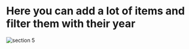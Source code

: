 # Here you can add a lot of items and filter them with their year

![section 5 ](https://user-images.githubusercontent.com/91760639/187356359-574b742e-6d07-4520-bc3c-62007f370fd1.jpg)
